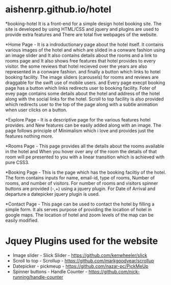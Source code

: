 # aishenrp.github.io/hotel

*booking-hotel
It is a front-end for a simple design hotel booking site. The site is developed by using HTML/CSS and jquery and plugins are used to provide extra features and There are total five webpages of the website.

*Home Page - It is a indroductionary page about the hotel itself. It contains various images of the hotel and which are slided in a conware fashion using an image slider and It also contains details about the rooms and a link to rooms page and It also shows free features that hotel provides to every visitor. the some reviews that hotel recieved over the years are also represented in a conware fashion. and finally a button which links to hotel booking facility. The image sliders (carousels) for rooms and reviews are draggable for the swift use of mobile users. and Every page execpt booking page has a button which links redirects user to booking facility. Foter of evey page contains some details about the hotel and address of the hotel along with the social links for the hotel. Scroll to top facility is also provided which redirects user to the top of the page along with a subtle animation when user clicks on a button.

*Explore Page - It is a descriptive page for the various features hotel provides. and New features can be easily added along with an image. The page follows principle of Minimalism which i love and provides just the features nothing more.

*Rooms Page - This page provides all the details about the rooms available in the hotel and When you hover over any of the room the details of that room will pe presented to you with a linear transition which is achieved with pure CSS3.

*Booking Page - This is the page which has the booking faciltiy of the hotel. The form contains inputs for name, email-id, type of rooms, Number of rooms, and number of visitors. For number of rooms and visitors spinner buttons are provided (-,+) using a jquery plugin. For Date of Arrival and departure a datepicker jquery plugin is used.

*Contact Page - This page can be used to contact the hotel by filling a simple form. It als serves purpose of providing the location of hotel in google maps. The location of hotel and zoom levels of the map can be easily modified.

# Jquey Plugins used for the website

* Image slider - Slick Slider - https://github.com/kenwheeler/slick
* Scroll to top - Scrollup - https://github.com/markgoodyear/scrollup
* Datepicker - pickmeup - https://github.com/nazar-pc/PickMeUp
* Spinner buttons - Handle Counter - https://github.com/nick-running/handle-counter

